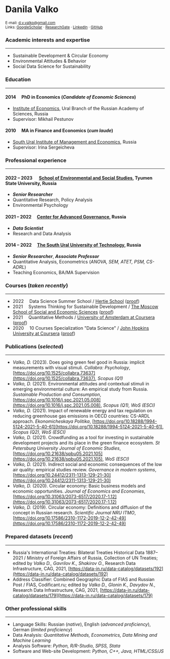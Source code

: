 # Danila Valko
<sup>E-mail: d.v.valko@gmail.com</sup><br>
<sup>Links:  [GoogleScholar](https://scholar.google.com/citations?user=nqKyAvUAAAAJ&hl=ru)  ·  [ResearchGate](https://www.researchgate.net/profile/Danila-Valko)  ·  [LinkedIn](http://www.linkedin.com/in/ellariel)  ·  [GitHub](https://github.com/ellariel)</sup>

### Academic interests and expertise	
___
- Sustainable Development & Circular Economy
- Environmental Attitudes & Behavior
- Social Data Science for Sustainability


### Education
___
#### 2014 &emsp;PhD in Economics (*Candidate of Economic Sciences*)
- [Institute of Economics](https://uiec.ru/), Ural Branch of the Russian Academy of Sciences, Russia
- Supervisor: Mikhail Pestunov

#### 2010 &emsp;MA in Finance and Economics (*cum laude*)
- [South Ural Institute of Management and Economics](https://www.inueco.ru/), Russia
- Supervisor: Irina Sergeicheva

### Professional experience
___
#### 2022 – 2023 &emsp; [School of Environmental and Social Studies](http://anthropo.school/english), Tyumen State University, Russia
- ***Senior Researcher***
- Quantitative Research, Policy Analysis
- Environmental Psychology

#### 2021 – 2022 &emsp;[Center for Advanced Governance](https://cpur.ru/en/), Russia
- ***Data Scientist***
- Research and Data Analysis

#### 2014 – 2022 &emsp;[The South Ural University of Technology](https://www.inueco.ru/), Russia
- ***Senior Researcher***, ***Associate Professor***
- Quantitative Analysis, Econometrics (*ANOVA, SEM, ATET, PSM, CS-ADRL*)
- Teaching Economics, BA/MA Supervision

### Courses (*taken recently*)
___
- 2022 &emsp;Data Science Summer School / [Hertie School](https://www.hertie-school.org/en/) ([proof](https://sun9-8.userapi.com/P3CXta04ajoSGk95XtlhZTQIukYbfaQ_fE6kVQ/wxPjvEBQdzY.jpg))
- 2021 &emsp;Systems Thinking for Sustainable Development / [The Moscow School of Social
and Economic Sciences](https://www.msses.ru/kursy/novaya-ekologiya-cistemnoe-myshlenie-dlya-ustoychivogo-razvitiya/) ([proof](https://sun9-30.userapi.com/ivH13Q-UZZp-kuAvUzFtnnxyQaL0-OIpX-LaJw/g2LhFOmtlws.jpg))
- 2021 &emsp;Quantitative Methods / [University of Amsterdam at Coursera](https://www.coursera.org/learn/quantitative-methods) ([proof](https://www.coursera.org/verify/96SKPB7CEG3B))
- 2020 &emsp;10 Courses Specialization "Data Science" / [John Hopkins University at Coursera](https://www.coursera.org/specializations/jhu-data-science) ([proof](https://www.coursera.org/account/accomplishments/specialization/P9XK9DY3Q9CA))

### Publications (*selected*)
___
- *Valko, D.* (2023). Does going green feel good in Russia: implicit measurements with visual stimuli. *Collabra: Psychology*, [https://doi.org/10.1525/collabra.73637](https://doi.org/10.1525/collabra.73637), *Scopus (Q1)*
- *Valko, D.* (2021). Environmental attitudes and contextual stimuli in emerging environmental culture: An empirical study from Russia. *Sustainable Production and Consumption*, [https://doi.org/10.1016/j.spc.2021.05.008](https://doi.org/10.1016/j.spc.2021.05.008), *Scopus (Q1), WoS (ESCI)*
- *Valko, D.* (2021). Impact of renewable energy and tax regulation on reducing greenhouse gas emissions in OECD countries: CS-ARDL approach. *Ekonomicheskaya Politika*, [https://doi.org/10.18288/1994-5124-2021-5-40-61](https://doi.org/10.18288/1994-5124-2021-5-40-61), *Scopus (Q2), WoS (ESCI)*
- *Valko, D.* (2021). Crowdfunding as a tool for investing in sustainable development projects and its place in the green finance ecosystem. *St Petersburg University Journal of Economic Studies*, [https://doi.org/10.21638/spbu05.2021.105](https://doi.org/10.21638/spbu05.2021.105), *WoS (ESCI)*
- *Valko, D.* (2021). Indirect social and economic consequences of the low air quality: empirical studies review. *Governance in modern systems*, [https://doi.org/10.24412/2311-1313-129-21-30](https://doi.org/10.24412/2311-1313-129-21-30)
- *Valko, D.* (2020). Circular economy: Basic business models and economic opportunities. *Journal of Economics and Economies*, [https://doi.org/10.31063/2073-6517/2020.17-1.12](https://doi.org/10.31063/2073-6517/2020.17-1.12)
- *Valko, D.* (2019). Circular economy: Definitions and diffusion of the concept in Russian research. *Scientific Journal NRU ITMO*, [https://doi.org/10.17586/2310-1172-2019-12-2-42-49](https://doi.org/10.17586/2310-1172-2019-12-2-42-49)

### Prepared datasets (*recent*)
___
- Russia's International Treaties: Bilateral Treaties Historical Data 1887–2021 / Ministry of Foreign Affairs of Russia, Collection of UN Treaties; edited by *Valko D., Gavrilov K., Shakirov O.*, Research Data Infrastructure, CAG, 2021, [https://data-in.ru/data-catalog/datasets/192](https://data-in.ru/data-catalog/datasets/192) 
- Address Classifier: Combined Geographic Data of FIAS and Russian Post / FIAS, Codificant.ru; edited by *Valko D., Glonin K., Davydov N.*, Research Data Infrastructure, CAG, 2021, [https://data-in.ru/data-catalog/datasets/179](https://data-in.ru/data-catalog/datasets/179)

### Other professional skills
___
- Language Skills: Russian (*native*), English (*advanced proficiency*), German (*limited proficiency*)
- Data Analysis: *Quantitative Methods, Econometrics, Data Mining and Machine Learning*
- Analysis Software: *Python, R/R-Studio, SPSS, Stata*
- Software and Web-site Development: *Python, C++, Java, HTML/CSS/JS*




